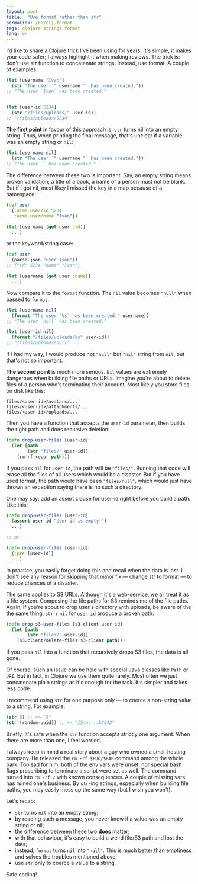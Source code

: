 ```yaml
---
layout: post
title:  "Use format rather than str"
permalink: /en/clj-format
tags: clojure strings format
lang: en
---
```


I'd like to share a Clojure trick I've been using for years. It's simple, it makes your code safer; I always highlight it when making reviews. The trick is: don't use str function to concatenate strings. Instead, use format. A couple of examples:

~~~clojure
(let [username "Ivan"]
  (str "The user `" username "` has been created."))
;; "The user `Ivan` has been created."


(let [user-id 5234]
  (str "/files/uploads/" user-id))
;; "/files/uploads/5234"
~~~

**The first point** in favour of this approach is, `str` turns nil into an empty string. Thus, when printing the final message, that's unclear if a variable was an empty string or `nil`:

~~~clojure
(let [username nil]
  (str "The user `" username "` has been created."))
;; "The user `` has been created."
~~~

The difference between these two is important. Say, an empty string means broken validation; a title of a book, a name of a person must not be blank. But if I got nil, most likey I missed the key in a map because of a namespace:

~~~clojure
(def user
  {:acme.user/id 5234
   :acme.user/name "Ivan"})

(let [username (get user :id)]
  ...)
~~~

or the keyword/string case:

~~~clojure
(def user
  (parse-json "user.json"))
;; {"id" 5234 "name" "Ivan"}

(let [username (get user :name)]
  ...)
~~~

Now compare it to the `format` function. The `nil` value becomes `"null"` when passed to `format`:

~~~clojure
(let [username nil]
  (format "The user `%s` has been created." username))
;; "The user `null` has been created."

(let [user-id nil]
  (format "/files/uploads/%s" user-id))
;; "/files/uploads/null"
~~~

If I had my way, I would produce not `"null"` but `"nil"` string from `nil`, but that's not so important.

**The second point** is much more serious. `Nil` values are extremely dangerous when building file paths or URLs. Imagine you're about to delete files of a person who's terminating their account. Most likely you store files on disk like this:

~~~
files/<user-id>/avatars/...
files/<user-id>/attachments/...
files/<user-id>/uploads/...
~~~

Then you have a function that accepts the `user-id` parameter, then builds the right path and does recursive deletion:

~~~clojure
(defn drop-user-files [user-id]
  (let [path
        (str "files/" user-id)]
    (rm-rf-recur path)))
~~~

If you pass `nil` for `user-id`, the path will be `"files/"`. Running that code will erase all the files of all users which would be a disaster. But if you have used format, the path would have been `"files/null"`, which would just have thrown an exception saying there is no such a directory.

One may say: add an assert clause for user-id right before you build a path. Like this:

~~~clojure
(defn drop-user-files [user-id]
  (assert user-id "User-id is empty!")
  ...)

;; or

(defn drop-user-files [user-id]
  {:pre [user-id]}
  ...)
~~~

In practice, you easily forget doing this and recall when the data is lost. I don't see any reason for skipping that minor fix — change str to format — to reduce chances of a disaster.

The same applies to S3 URLs. Although it's a web-service, we all treat it as a file system. Composing the file paths for S3 reminds me of the file paths. Again, if you're about to drop user's directory with uploads, be aware of the the same thing: `str` + `nil` for `user-id` produce a broken path:

~~~clojure
(defn drop-s3-user-files [s3-client user-id]
  (let [path
        (str "files/" user-id)]
    (s3.client/delete-files s3-client path)))
~~~

If you pass `nil` into a function that recursively drops S3 files, the data is all gone.

Of course, such an issue can be held with special Java classes like `Path` or `URI`. But in fact, in Clojure we use them quite rarely. Most often we just concatenate plain strings as it's enough for the task. It's simpler and takes less code.

I recommend using `str` for one purpose only — to coerce a non-string value to a string. For example:

~~~clojure
(str 5) ;; => "5"
(str (random-uuid)) ;; => "154ac...b2642"
~~~

Briefly, it's safe when the `str` function accepts strictly one argument. When there are more than one, I feel worried.

I always keep in mind a real story about a guy who owned a small hosting company. He released the `rm -rf $FOO/$BAR` command among the whole park. Too sad for him, both of the env vars were unset, nor special bash flags prescribing to terminate a script were set as well. The command turned into `rm -rf /` with known consequences. A couple of missing vars has ruined one's business. By `str`-ing strings, especially when building file paths, you may easily mess up the same way (but I wish you won't).

Let's recap:

- `str` turns `nil` into an empty string;
- by reading such a message, you never know if a value was an empty string or nil;
- the difference between these two **does** matter;
- with that behaviour, it's easy to build a weird file/S3 path and lost the data;
- instead, `format` turns `nil` into `"null"`. This is much better than emptiness and solves the troubles mentioned above;
- use `str` only to coerce a value to a string.

Safe coding!
